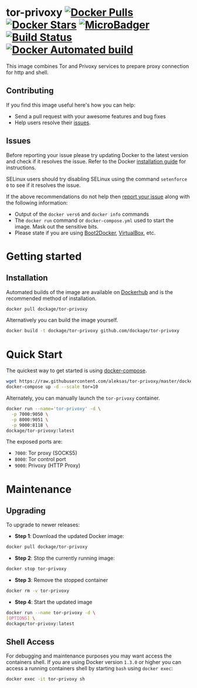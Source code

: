# tor-privoxy [![Docker Pulls](https://img.shields.io/docker/pulls/dockage/tor-privoxy.svg)](https://hub.docker.com/r/dockage/tor-privoxy/) [![Docker Stars](https://img.shields.io/docker/stars/dockage/tor-privoxy.svg?style=flat)](https://hub.docker.com/r/dockage/tor-privoxy/) [![MicroBadger](https://images.microbadger.com/badges/image/dockage/tor-privoxy.svg)](https://microbadger.com/images/dockage/tor-privoxy) [![Build Status](https://cloud.drone.io/api/badges/dockage/tor-privoxy/status.svg)](https://cloud.drone.io/dockage/tor-privoxy) [![Docker Automated build](https://img.shields.io/docker/automated/dockage/tor-privoxy.svg)](https://hub.docker.com/r/dockage/tor-privoxy/)

This image combines Tor and Privoxy services to prepare proxy connection for http and shell.


## Contributing

If you find this image useful here's how you can help:

- Send a pull request with your awesome features and bug fixes
- Help users resolve their [issues](../../issues?q=is%3Aopen+is%3Aissue).

## Issues

Before reporting your issue please try updating Docker to the latest version and check if it resolves the issue. Refer to the Docker [installation guide](https://docs.docker.com/installation) for instructions.

SELinux users should try disabling SELinux using the command `setenforce 0` to see if it resolves the issue.

If the above recommendations do not help then [report your issue](../../issues/new) along with the following information:

- Output of the `docker vers6` and `docker info` commands
- The `docker run` command or `docker-compose.yml` used to start the image. Mask out the sensitive bits.
- Please state if you are using [Boot2Docker](http://www.boot2docker.io), [VirtualBox](https://www.virtualbox.org), etc.

# Getting started

## Installation

Automated builds of the image are available on [Dockerhub](https://hub.docker.com/r/dockage/tor-privoxy) and is the recommended method of installation.

```bash
docker pull dockage/tor-privoxy
```

Alternatively you can build the image yourself.

```bash
docker build -t dockage/tor-privoxy github.com/dockage/tor-privoxy
```


# Quick Start

The quickest way to get started is using [docker-compose](https://docs.docker.com/compose/).

```bash
wget https://raw.githubusercontent.com/aleksas/tor-privoxy/master/docker-compose.yml
docker-compose up -d --scale tor=10
```

Alternately, you can manually launch the `tor-privoxy` container.

```bash
docker run --name='tor-privoxy' -d \
  -p 7000:9050 \
  -p 8000:9051 \
  -p 9000:8118 \
dockage/tor-privoxy:latest
```

The exposed ports are:
* <code>7000</code>: Tor proxy (SOCKS5)
* <code>8000</code>: Tor control port
* <code>9000</code>: Privoxy (HTTP Proxy)

# Maintenance

## Upgrading

To upgrade to newer releases:

- **Step 1**: Download the updated Docker image:
```bash
docker pull dockage/tor-privoxy
```

- **Step 2**: Stop the currently running image:
```bash
docker stop tor-privoxy
```

- **Step 3**: Remove the stopped container
```bash
docker rm -v tor-privoxy
```

- **Step 4**: Start the updated image
```bash
docker run --name tor-privoxy -d \
[OPTIONS] \
dockage/tor-privoxy:latest
```

## Shell Access

For debugging and maintenance purposes you may want access the containers shell. If you are using Docker version `1.3.0` or higher you can access a running containers shell by starting `bash` using `docker exec`:

```bash
docker exec -it tor-privoxy sh
```
